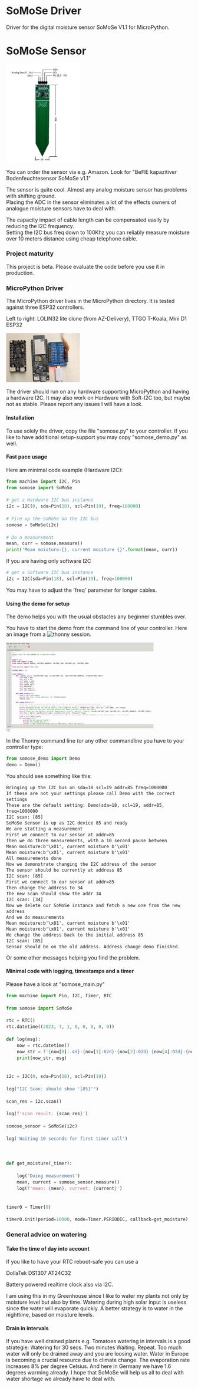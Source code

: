 
# SoMoSe Driver
Driver for the digital moisture sensor SoMoSe V1.1 for MicroPython.


# SoMoSe Sensor
<img src="https://github.com/Inqbus/somose/blob/main/images/sensor.jpg" alt="drawing" width="200"/>

You can order the sensor via e.g. Amazon. Look for "BeFlE kapazitiver Bodenfeuchtesensor SoMoSe v1.1" 

The sensor is quite cool. Almost any analog moisture sensor has problems with shifting ground.   
Placing the ADC in the sensor eliminates a lot of the effects owners of analogue moisture sensors have to deal with.

The capacity impact of cable length can be compensated easily by reducing the I2C frequency.  
Setting the I2C bus freq down to 100Khz you can reliably measure moisture over 10 meters distance using cheap telephone cable.


### Project maturity
This project is beta. Please evaluate the code before you use it in production.


### MicroPython Driver
The MicroPython driver lives in the MicroPython directory. It is tested against three ESP32 controllers. 

Left to right: LOLIN32 lite clone (from AZ-Delivery), TTGO T-Koala, Mini D1 ESP32

<img src="https://github.com/Inqbus/somose/blob/main/images/esp32_controller.jpg" alt="drawing" width="200"/>

The driver should run on any hardware supporting MicroPython and having a hardware I2C. It may also work on Hardware with Soft-I2C too, but maybe not as stable. 
Please report any issues I will have a look.


#### Installation

To use solely the driver, copy the file "somose.py" to your controller.
If you like to have additional setup-support you may copy "somose_demo.py" as well.

#### Fast pace usage

Here am minimal code example (Hardware I2C):

```python
from machine import I2C, Pin
from somose import SoMoSe

# get a Hardware I2C bus instance
i2c = I2C(0, sda=Pin(18), scl=Pin(19), freq=100000)

# Fire up the SoMoSe on the I2C bus 
somose = SoMoSe(i2c)

# Do a measurement
mean, curr = somose.measure()
print('Mean moisture:{}, current moisture {}'.format(mean, curr))
```

If you are having only software I2C 

```python
# get a Software I2C bus instance
i2c = I2C(sda=Pin(18), scl=Pin(19), freq=100000)
```

You may have to adjust the 'freq' parameter for longer cables. 


#### Using the demo for setup

The demo helps you with the usual obstacles any beginner stumbles over.

You have to start the demo from the command line of your controller. Here an image from a ![thonny](https://thonny.org) session.

<img src="https://github.com/Inqbus/somose/blob/main/images/setup_1.png" alt="drawing" width="400"/>

In the Thonny command line (or any other commandline you have to your controller type:

```python
from somose_demo import Demo
demo = Demo()
```

You should see something like this:

```
Bringing up the I2C bus on sda=18 scl=19 addr=85 freq=1000000
If these are not your settings please call Demo with the correct settings
These are the default setting: Demo(sda=18, scl=19, addr=85, freq=1000000
I2C scan: [85]
SoMoSe Sensor is up as I2C device 85 and ready
We are statting a measurement
First we connect to our sensor at addr=85
Then we do three measurements, with a 10 second pause between
Mean moisture:b'\x01', current moisture b'\x01'
Mean moisture:b'\x01', current moisture b'\x01'
All measurements done
Now we demonstrate changing the I2C address of the sensor
The sensor should be currently at address 85
I2C scan: [85]
First we connect to our sensor at addr=85
Then change the address to 34
The new scan should show the addr 34
I2C scan: [34]
Now we delete our SoMoSe instance and fetch a new one from the new address
And we do measurements
Mean moisture:b'\x01', current moisture b'\x01'
Mean moisture:b'\x01', current moisture b'\x01'
We change the address back to the initial address 85
I2C scan: [85]
Sensor should be on the old address. Address change demo finished.
```

Or some other messages helping you find the problem.


#### Minimal code with logging, timestamps and a timer

Please have a look at "somose_main.py"

```python
from machine import Pin, I2C, Timer, RTC

from somose import SoMoSe

rtc = RTC()
rtc.datetime((2023, 7, 1, 0, 0, 0, 0, 0))

def log(msg):
    now = rtc.datetime()
    now_str = f'{now[0]:.4d}-{now[1]:02d}-{now[2]:02d} {now[4]:02d}:{now[5]:02d}:{now[6]:02d}' 
    print(now_str, msg)


i2c = I2C(0, sda=Pin(18), scl=Pin(19))

log("I2C Scan: should show '[85]'")

scan_res = i2c.scan()

log(f'scan result: {scan_res}')

somose_sensor = SoMoSe(i2c)

log('Waiting 10 seconds for first timer call')



def get_moisture(_timer):
    
    log('Doing measurement')
    mean, current = somose_sensor.measure()
    log(f'mean: {mean}, current: {current}')
    
    
timer0 = Timer(0)

timer0.init(period=10000, mode=Timer.PERIODIC, callback=get_moisture)
```

### General advice on watering

#### Take the time of day into account

If you like to have your RTC reboot-safe you can use a

DollaTek DS1307 AT24C32

Battery powered realtime clock also via I2C. 

I am using this in my Greenhouse since I like to water my plants not only by moisture level but also by time. Watering 
during high solar input is useless since the water will evaporate quickly. A better strategy is to water in the 
nighttime, based on moisture levels.


#### Drain in intervals

If you have well drained plants e.g. Tomatoes watering in intervals is a good strategie: Watering for 30 secs. Two minutes Waiting. Repeat.
Too much water will only be drained away and you are loosing water. Water in Europe is becoming a crucial resource due to climate change.
The evaporation rate increases 8% per degree Celsius. And here in Germany we have 1.6 degrees warming already.
I hope that SoMoSe will help us all to deal with water shortage we already have to deal with.  


